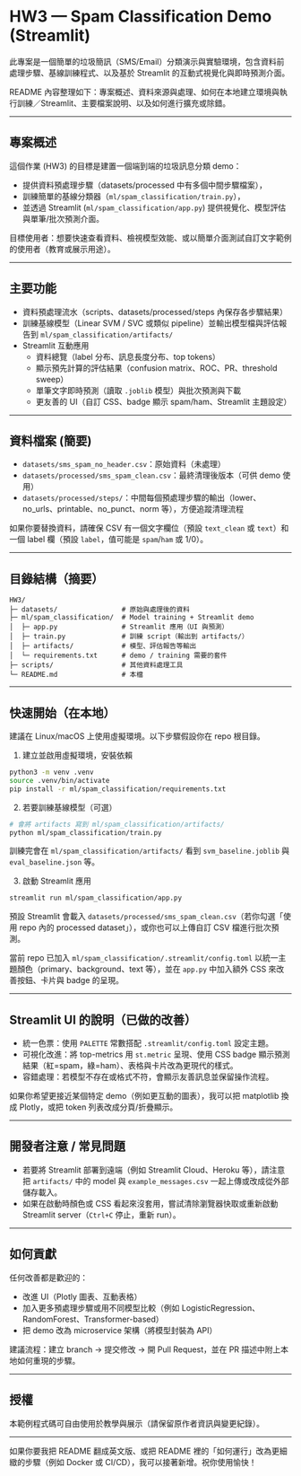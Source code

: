 # HW3 — Spam Classification Demo (Streamlit)

此專案是一個簡單的垃圾簡訊（SMS/Email）分類演示與實驗環境，包含資料前處理步驟、基線訓練程式、以及基於 Streamlit 的互動式視覺化與即時預測介面。

README 內容整理如下：專案概述、資料來源與處理、如何在本地建立環境與執行訓練／Streamlit、主要檔案說明、以及如何進行擴充或除錯。

---

## 專案概述

這個作業 (HW3) 的目標是建置一個端到端的垃圾訊息分類 demo：
- 提供資料預處理步驟（datasets/processed 中有多個中間步驟檔案），
- 訓練簡單的基線分類器（`ml/spam_classification/train.py`），
- 並透過 Streamlit (`ml/spam_classification/app.py`) 提供視覺化、模型評估與單筆/批次預測介面。

目標使用者：想要快速查看資料、檢視模型效能、或以簡單介面測試自訂文字範例的使用者（教育或展示用途）。

---

## 主要功能

- 資料預處理流水（scripts、datasets/processed/steps 內保存各步驟結果）
- 訓練基線模型（Linear SVM / SVC 或類似 pipeline）並輸出模型檔與評估報告到 `ml/spam_classification/artifacts/`
- Streamlit 互動應用
	- 資料總覽（label 分布、訊息長度分布、top tokens）
	- 顯示預先計算的評估結果（confusion matrix、ROC、PR、threshold sweep）
	- 單筆文字即時預測（讀取 `.joblib` 模型）與批次預測與下載
	- 更友善的 UI（自訂 CSS、badge 顯示 spam/ham、Streamlit 主題設定）

---

## 資料檔案 (簡要)

- `datasets/sms_spam_no_header.csv`：原始資料（未處理）
- `datasets/processed/sms_spam_clean.csv`：最終清理後版本（可供 demo 使用）
- `datasets/processed/steps/`：中間每個預處理步驟的輸出（lower、no_urls、printable、no_punct、norm 等），方便追蹤清理流程

如果你要替換資料，請確保 CSV 有一個文字欄位（預設 `text_clean` 或 `text`）和一個 label 欄（預設 `label`，值可能是 `spam`/`ham` 或 1/0）。

---

## 目錄結構（摘要）

```
HW3/
├─ datasets/                # 原始與處理後的資料
├─ ml/spam_classification/  # Model training + Streamlit demo
│  ├─ app.py                # Streamlit 應用（UI 與預測）
│  ├─ train.py              # 訓練 script（輸出到 artifacts/）
│  ├─ artifacts/            # 模型、評估報告等輸出
│  └─ requirements.txt      # demo / training 需要的套件
├─ scripts/                 # 其他資料處理工具
└─ README.md                # 本檔
```

---

## 快速開始（在本地）

建議在 Linux/macOS 上使用虛擬環境。以下步驟假設你在 repo 根目錄。

1) 建立並啟用虛擬環境，安裝依賴

```bash
python3 -m venv .venv
source .venv/bin/activate
pip install -r ml/spam_classification/requirements.txt
```

2) 若要訓練基線模型（可選）

```bash
# 會將 artifacts 寫到 ml/spam_classification/artifacts/
python ml/spam_classification/train.py
```

訓練完會在 `ml/spam_classification/artifacts/` 看到 `svm_baseline.joblib` 與 `eval_baseline.json` 等。

3) 啟動 Streamlit 應用

```bash
streamlit run ml/spam_classification/app.py
```

預設 Streamlit 會載入 `datasets/processed/sms_spam_clean.csv`（若你勾選「使用 repo 內的 processed dataset」），或你也可以上傳自訂 CSV 檔進行批次預測。

當前 repo 已加入 `ml/spam_classification/.streamlit/config.toml` 以統一主題顏色（primary、background、text 等），並在 `app.py` 中加入額外 CSS 來改善按鈕、卡片與 badge 的呈現。

---

## Streamlit UI 的說明（已做的改善）

- 統一色票：使用 `PALETTE` 常數搭配 `.streamlit/config.toml` 設定主題。
- 可視化改進：將 top-metrics 用 `st.metric` 呈現、使用 CSS badge 顯示預測結果（紅=spam，綠=ham）、表格與卡片改為更現代的樣式。
- 容錯處理：若模型不存在或格式不符，會顯示友善訊息並保留操作流程。

如果你希望更接近某個特定 demo（例如更互動的圖表），我可以把 matplotlib 換成 Plotly，或把 token 列表改成分頁/折疊顯示。

---

## 開發者注意 / 常見問題

- 若要將 Streamlit 部署到遠端（例如 Streamlit Cloud、Heroku 等），請注意把 `artifacts/` 中的 model 與 `example_messages.csv` 一起上傳或改成從外部儲存載入。
- 如果在啟動時顏色或 CSS 看起來沒套用，嘗試清除瀏覽器快取或重新啟動 Streamlit server（`Ctrl+C` 停止，重新 run）。

---

## 如何貢獻

任何改善都是歡迎的：
- 改進 UI（Plotly 圖表、互動表格）
- 加入更多預處理步驟或用不同模型比較（例如 LogisticRegression、RandomForest、Transformer-based）
- 把 demo 改為 microservice 架構（將模型封裝為 API）

建議流程：建立 branch → 提交修改 → 開 Pull Request，並在 PR 描述中附上本地如何重現的步驟。

---

## 授權

本範例程式碼可自由使用於教學與展示（請保留原作者資訊與變更紀錄）。

---

如果你要我把 README 翻成英文版、或把 README 裡的「如何運行」改為更細緻的步驟（例如 Docker 或 CI/CD），我可以接著新增。祝你使用愉快！
